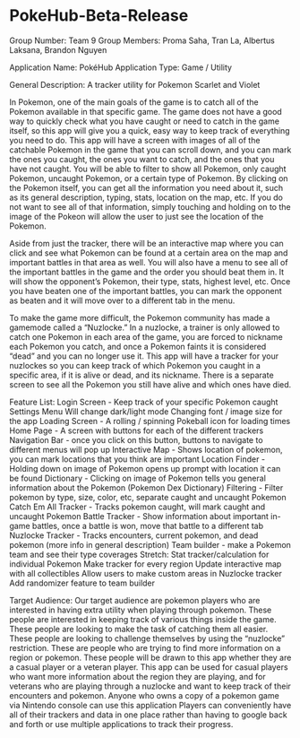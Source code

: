 # PokeHub-Beta-Release
Group Number: Team 9
Group Members: Proma Saha, Tran La, Albertus Laksana, Brandon Nguyen

Application Name: PokéHub
Application Type: Game / Utility 

General Description: 
A tracker utility for Pokemon Scarlet and Violet

In Pokemon, one of the main goals of the game is to catch all of the Pokemon available in that specific game. The game does not have a good way to quickly check what you have caught or need to catch in the game itself, so this app will give you a quick, easy way to keep track of everything you need to do. This app will have a screen with images of all of the catchable Pokemon in the game that you can scroll down, and you can mark the ones you caught, the ones you want to catch, and the ones that you have not caught. You will be able to filter to show all Pokemon, only caught Pokemon, uncaught Pokemon, or a certain type of Pokemon. By clicking on the Pokemon itself, you can get all the information you need about it, such as its general description, typing, stats, location on the map, etc. If you do not want to see all of that information, simply touching and holding on to the image of the Pokeon will allow the user to just see the location of the Pokemon.

Aside from just the tracker, there will be an interactive map where you can click and see what Pokemon can be found at a certain area on the map and important battles in that area as well. You will also have a menu to see all of the important battles in the game and the order you should beat them in. It will show the opponent’s Pokemon, their type, stats, highest level, etc. Once you have beaten one of the important battles, you can mark the opponent as beaten and it will move over to a different tab in the menu.

To make the game more difficult, the Pokemon community has made a gamemode called a “Nuzlocke.” In a nuzlocke, a trainer is only allowed to catch one Pokemon in each area of the game, you are forced to nickname each Pokemon you catch, and once a Pokemon faints it is considered “dead” and you can no longer use it. This app will have a tracker for your nuzlockes so you can keep track of which Pokemon you caught in a specific area, if it is alive or dead, and its nickname. There is a separate screen to see all the Pokemon you still have alive and which ones have died.

Feature List: 
Login Screen - Keep track of your specific Pokemon caught
Settings Menu 
Will change dark/light mode
Changing font / image size for the app
Loading Screen -  A rolling / spinning Pokeball icon for loading times
Home Page - A screen with buttons for each of  the different trackers 
Navigation Bar - once you click on this button, buttons to navigate to different menus will pop up
Interactive Map - Shows location of pokemon, you can mark locations that you think are important
Location Finder - Holding down on image of Pokemon opens up prompt with location it can be found
Dictionary - Clicking on image of Pokemon tells you general information about the Pokemon (Pokemon Dex Dictionary)
Filtering - Filter pokemon by type, size, color, etc, separate caught and uncaught Pokemon
Catch Em All Tracker - Tracks pokemon caught, will mark caught and uncaught Pokemon
Battle Tracker - Show information about important in-game battles, once a battle is won, move that battle to a different tab
Nuzlocke Tracker - Tracks encounters, current pokemon, and dead pokemon (more info in general description)
Team builder - make a Pokemon team and see their type coverages
Stretch: 
Stat tracker/calculation for individual Pokemon
Make tracker for every region
Update interactive map with all collectibles
Allow users to make custom areas in Nuzlocke tracker
Add randomizer feature to team builder

Target Audience:
Our target audience are pokemon players who are interested in having extra utility when playing through pokemon. These people are interested in keeping track of various things inside the game. These people are looking to make the task of catching them all easier. These people are looking to challenge themselves by using the “nuzlocke” restriction. These are people who are trying to find more information on a region or pokemon. These people will be drawn to this app whether they are a casual player or a veteran player.
This app can be used for casual players who want more information about the region they are playing, and for veterans who are playing through a nuzlocke and want to keep track of their encounters and pokemon.
Anyone who owns a copy of a pokemon game via Nintendo console can use this application
Players can conveniently have all of their trackers and data in one place rather than having to google back and forth or use multiple applications to track their progress. 
